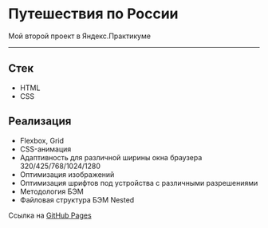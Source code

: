 # Путешествия по России

Мой второй проект в Яндекс.Практикуме

---

## Стек

- HTML
- CSS

## Реализация

- Flexbox, Grid
- CSS-анимация
- Адаптивность для различной ширины окна браузера 320/425/768/1024/1280
- Оптимизация изображений
- Оптимизация шрифтов под устройства с различными разрешениями
- Методология БЭМ
- Файловая структура БЭМ Nested

Ссылка на [GitHub Pages](https://xonika9.github.io/russian-travel)
